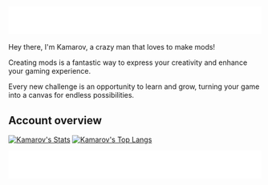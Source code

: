 <a href="https://github.com/kamarov-therussiantank#animated-text-light">
  <img src="https://raw.githubusercontent.com/kamarov-therussiantank/kamarov-therussiantank/main/animated-text-light.svg"/>
</a>

Hey there, I'm Kamarov, a crazy man that loves to make mods!

Creating mods is a fantastic way to express your creativity and enhance your gaming experience.

 Every new challenge is an opportunity to learn and grow, turning your game into a canvas for endless possibilities.

## Account overview
[![Kamarov's Stats](https://github-readme-stats.vercel.app/api?username=kamarov-therussiantank&theme=dracula&show_icons=true&hide_border=true&border_radius=10&card_width=495&custom_title=My%20Github%20Stats)](https://github.com/kamarov-therussiantank/github-readme-stats)
[![Kamarov's Top Langs](https://github-readme-stats.vercel.app/api/top-langs/?username=kamarov-therussiantank&theme=dracula&show_icons=true&hide_border=true&langs_count=10&border_radius=10&layout=compact&card_width=495&custom_title=Languages)](https://github.com/kamarov-therussiantank/github-readme-stats)

<a href="https://github.com/kamarov-therussiantank#animated-text-overview">
  <img src="https://raw.githubusercontent.com/kamarov-therussiantank/kamarov-therussiantank/main/animated-text-overview.svg"/>
</a>
